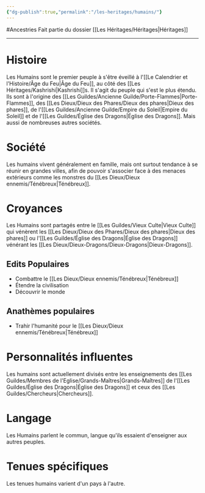 ```yaml
---
{"dg-publish":true,"permalink":"/les-heritages/humains/"}
---
```


#Ancestries 
Fait partie du dossier [[Les Héritages/Héritages\|Héritages]]

-------

# Histoire
Les Humains sont le premier peuple à s'être éveillé à l'[[Le Calendrier et l'Histoire/Âge du Feu\|Âge du Feu]], au côté des [[Les Héritages/Kashrishi\|Kashrishi]]s. Il s'agit du peuple qui s'est le plus étendu. Ils sont à l'origine des [[Les Guildes/Ancienne Guilde/Porte-Flammes\|Porte-Flammes]], des [[Les Dieux/Dieux des Phares/Dieux des phares\|Dieux des phares]], de l'[[Les Guildes/Ancienne Guilde/Empire du Soleil\|Empire du Soleil]] et de l'[[Les Guildes/Église des Dragons\|Église des Dragons]]. Mais aussi de nombreuses autres sociétés.
# Société
Les humains vivent généralement en famille, mais ont surtout tendance à se réunir en grandes villes, afin de pouvoir s'associer face à des menaces extérieurs comme les monstres du [[Les Dieux/Dieux ennemis/Ténébreux\|Ténébreux]].
# Croyances
Les Humains sont partagés entre le [[Les Guildes/Vieux Culte\|Vieux Culte]] qui vénèrent les [[Les Dieux/Dieux des Phares/Dieux des phares\|Dieux des phares]] ou l'[[Les Guildes/Église des Dragons\|Église des Dragons]] vénérant les [[Les Dieux/Dieux-Dragons/Dieux-Dragons\|Dieux-Dragons]].
## Edits Populaires
- Combattre le [[Les Dieux/Dieux ennemis/Ténébreux\|Ténébreux]]
- Étendre la civilisation
- Découvrir le monde
## Anathèmes populaires
- Trahir l'humanité pour le [[Les Dieux/Dieux ennemis/Ténébreux\|Ténébreux]]
# Personnalités influentes
Les humains sont actuellement divisés entre les enseignements des [[Les Guildes/Membres de l'Eglise/Grands-Maîtres\|Grands-Maîtres]] de l'[[Les Guildes/Église des Dragons\|Église des Dragons]] et ceux des [[Les Guildes/Chercheurs\|Chercheurs]].
# Langage
Les Humains parlent le commun, langue qu'ils essaient d'enseigner aux autres peuples.
# Tenues spécifiques
Les tenues humains varient d'un pays à l'autre.